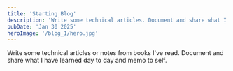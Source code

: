 ```yaml
---
title: 'Starting Blog'
description: 'Write some technical articles. Document and share what I have learned.'
pubDate: 'Jan 30 2025'
heroImage: '/blog_1/hero.jpg'
---
```


Write some technical articles or notes from books I've read.
Document and share what I have learned day to day and memo to self.
